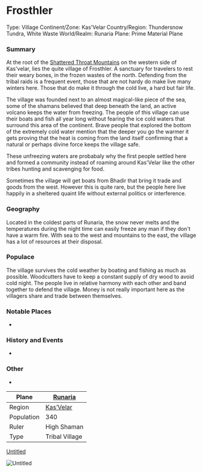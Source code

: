 # Frosthler

Type: Village
Continent/Zone: Kas'Velar
Country/Region: Thundersnow Tundra, White Waste
World/Realm: Runaria
Plane: Prime Material Plane

### Summary

At the root of the [Shattered Throat Mountains](Shattered%20Throat%20Mountains%202f91888ab4bf4b0287b685b81e8c1004.md)  on the western side of Kas'velar, lies the quite village of Frosthler. A sanctuary for travelers to rest their weary bones, in the frozen wastes of the north. Defending from the tribal raids is a frequent event, those that are not hardy do make live many winters here. Those that do make it through the cold live, a hard but fair life.

The village was founded next to an almost magical-like piece of the sea, some of the shamans believed that deep beneath the land, an active volcano keeps the water from freezing. The people of this village can use their boats and fish all year long without fearing the ice cold waters that surround this area of the continent. Brave people that explored the bottom of the extremely cold water mention that the deeper you go the warmer it gets proving that the heat is coming from the land itself confirming that a natural or perhaps divine force keeps the village safe.

These unfreezing waters are probabaly why the first people settled here and formed a community instead of roaming around Kas'Velar like the other tribes hunting and scavenging for food.

Sometimes the village will get boats from Bhadir that bring it trade and goods from the west. However this is quite rare, but the people here live happily in a sheltered quaint life without external politics or interference.

### Geography

Located in the coldest parts of Runaria, the snow never melts and the temperatures during the night time can easily freeze any man if they don't have a warm fire. With sea to the west and mountains to the east, the village has a lot of resources at their disposal.

### Populace

The village survives the cold weather by boating and fishing as much as possible. Woodcutters have to keep a constant supply of dry wood to avoid cold night. The people live in relative harmony with each other and band together to defend the village. Money is not really important here as the villagers share and trade between themselves.

### Notable Places

-

### History and Events

-

### Other

-

| Plane | [Runaria](Runaria%2013a9b9a7f3ee4868a3a851155c4ea24b.md)  |
| --- | --- |
| Region | [Kas’Velar](Kas%E2%80%99Velar%20476c9e227f2443eca550f0ab8be45af5.md)  |
| Population | 340 |
| Ruler | High Shaman |
| Type | Tribal Village |

[Untitled](Untitled%202b2e3f5fb5c14c46abd5e8f13f03cbed.csv)

![Untitled](Untitled%2055.png)